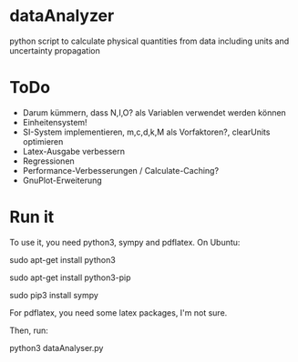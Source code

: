 # dataAnalyzer
python script to calculate physical quantities from data including units and uncertainty propagation

# ToDo

- Darum kümmern, dass N,I,O? als Variablen verwendet werden können
- Einheitensystem!
- SI-System implementieren, m,c,d,k,M als Vorfaktoren?, clearUnits optimieren
- Latex-Ausgabe verbessern
- Regressionen
- Performance-Verbesserungen / Calculate-Caching?
- GnuPlot-Erweiterung

# Run it

To use it, you need python3, sympy and pdflatex. On Ubuntu:

sudo apt-get install python3

sudo apt-get install python3-pip

sudo pip3 install sympy

For pdflatex, you need some latex packages, I'm not sure.


Then, run:

python3 dataAnalyser.py
